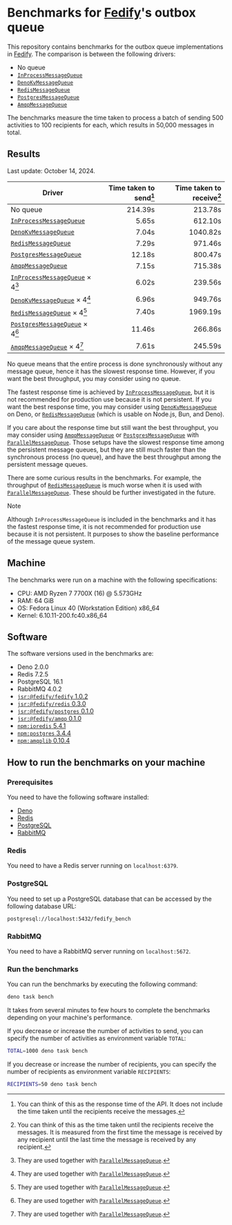 Benchmarks for [Fedify]'s outbox queue
====================================

This repository contains benchmarks for the outbox queue implementations in
[Fedify].  The comparison is between the following drivers:

 -  No queue
 -  [`InProcessMessageQueue`]
 -  [`DenoKvMessageQueue`]
 -  [`RedisMessageQueue`]
 -  [`PostgresMessageQueue`]
 -  [`AmqpMessageQueue`]

The benchmarks measure the time taken to process a batch of sending 500
activities to 100 recipients for each, which results in 50,000 messages
in total.

[Fedify]: https://fedify.dev/
[`InProcessMessageQueue`]: https://fedify.dev/manual/mq#inprocessmessagequeue
[`DenoKvMessageQueue`]: https://fedify.dev/manual/mq#denokvmessagequeue-deno-only
[`RedisMessageQueue`]: https://fedify.dev/manual/mq#redismessagequeue
[`PostgresMessageQueue`]: https://fedify.dev/manual/mq#postgresmessagequeue
[`AmqpMessageQueue`]: https://unstable.fedify.dev/manual/mq#amqpmessagequeue


Results
-------

Last update: October 14, 2024.

| Driver                            | Time taken to send[^1] | Time taken to receive[^2] |
| --------------------------------- | ---------------------: | ------------------------: |
| No queue                          |                214.39s |                   213.78s |
| [`InProcessMessageQueue`]         |                  5.65s |                   612.10s |
| [`DenoKvMessageQueue`]            |                  7.04s |                  1040.82s |
| [`RedisMessageQueue`]             |                  7.29s |                   971.46s |
| [`PostgresMessageQueue`]          |                 12.18s |                   800.47s |
| [`AmqpMessageQueue`]              |                  7.15s |                   715.38s |
| [`InProcessMessageQueue`] × 4[^3] |                  6.02s |                   239.56s |
| [`DenoKvMessageQueue`] × 4[^3]    |                  6.96s |                   949.76s |
| [`RedisMessageQueue`] × 4[^3]     |                  7.40s |                  1969.19s |
| [`PostgresMessageQueue`] × 4[^3]  |                 11.46s |                   266.86s |
| [`AmqpMessageQueue`] × 4[^3]      |                  7.61s |                   245.59s |

No queue means that the entire process is done synchronously without any
message queue, hence it has the slowest response time.  However, if you want
the best throughput, you may consider using no queue.

The fastest response time is achieved by [`InProcessMessageQueue`], but it is
not recommended for production use because it is not persistent.  If you want
the best response time, you may consider using [`DenoKvMessageQueue`] on Deno,
or [`RedisMessageQueue`] (which is usable on Node.js, Bun, and Deno).

If you care about the response time but still want the best throughput, you may
consider using [`AmqpMessageQueue`] or [`PostgresMessageQueue`] with
[`ParallelMessageQueue`].  Those setups have the slowest response time among
the persistent message queues, but they are still much faster than
the synchronous process (no queue), and have the best throughput among
the persistent message queues.

There are some curious results in the benchmarks.  For example, the throughput
of [`RedisMessageQueue`] is much worse when it is used with
[`ParallelMessageQueue`].  These should be further investigated in the future.

> [!NOTE]
> Although `InProcessMessageQueue` is included in the benchmarks and it has
> the fastest response time, it is not recommended for production use because
> it is not persistent.  It purposes to show the baseline performance of the
> message queue system.

[^1]: You can think of this as the response time of the API.  It does not
      include the time taken until the recipients receive the messages.
[^2]: You can think of this as the time taken until the recipients receive the
      messages.  It is measured from the first time the message is received by
      any recipient until the last time the message is received by any
      recipient.
[^3]: They are used together with [`ParallelMessageQueue`].

[`ParallelMessageQueue`]: https://fedify.dev/manual/mq#parallel-message-processing


Machine
-------

The benchmarks were run on a machine with the following specifications:

 -  CPU: AMD Ryzen 7 7700X (16) @ 5.573GHz
 -  RAM: 64 GiB
 -  OS: Fedora Linux 40 (Workstation Edition) x86_64
 -  Kernel: 6.10.11-200.fc40.x86_64


Software
--------

The software versions used in the benchmarks are:

 -  Deno 2.0.0
 -  Redis 7.2.5
 -  PostgreSQL 16.1
 -  RabbitMQ 4.0.2
 -  [`jsr:@fedify/fedify` 1.0.2](https://github.com/dahlia/fedify/tree/1.0.2)
 -  [`jsr:@fedify/redis` 0.3.0](https://github.com/dahlia/fedify-redis/tree/0.3.0)
 -  [`jsr:@fedify/postgres` 0.1.0](https://github.com/dahlia/fedify-postgres/tree/0.1.0)
 -  [`jsr:@fedify/amqp` 0.1.0](https://github.com/dahlia/fedify-amqp/tree/0.1.0)
 -  [`npm:ioredis` 5.4.1](https://github.com/redis/ioredis/tree/v5.4.1)
 -  [`npm:postgres` 3.4.4](https://github.com/porsager/postgres/tree/v3.4.4)
 -  [`npm:amqplib` 0.10.4](https://github.com/amqp-node/amqplib/tree/v0.10.4)


How to run the benchmarks on your machine
-----------------------------------------

### Prerequisites

You need to have the following software installed:

 -  [Deno]
 -  [Redis]
 -  [PostgreSQL]
 -  [RabbitMQ]

[Deno]: https://deno.land/
[Redis]: https://redis.io/
[PostgreSQL]: https://www.postgresql.org/
[RabbitMQ]: https://www.rabbitmq.com/

### Redis

You need to have a Redis server running on `localhost:6379`.

### PostgreSQL

You need to set up a PostgreSQL database that can be accessed by the following
database URL:

~~~~
postgresql://localhost:5432/fedify_bench
~~~~

### RabbitMQ

You need to have a RabbitMQ server running on `localhost:5672`.

### Run the benchmarks

You can run the benchmarks by executing the following command:

~~~~ bash
deno task bench
~~~~

It takes from several minutes to few hours to complete the benchmarks depending
on your machine's performance.

If you decrease or increase the number of activities to send, you can specify
the number of activities as environment variable `TOTAL`:

~~~~ bash
TOTAL=1000 deno task bench
~~~~

If you decrease or increase the number of recipients, you can specify the number
of recipients as environment variable `RECIPIENTS`:

~~~~ bash
RECIPIENTS=50 deno task bench
~~~~
